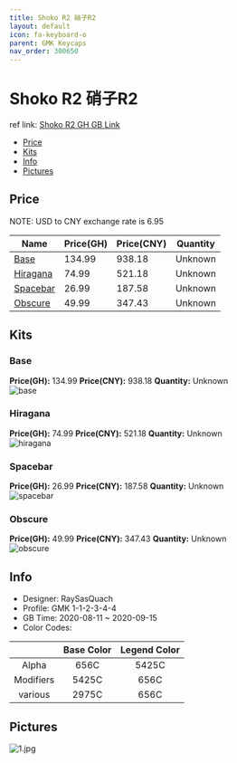 ```yaml
---
title: Shoko R2 硝子R2
layout: default
icon: fa-keyboard-o
parent: GMK Keycaps
nav_order: 300650
---
```


# Shoko R2 硝子R2

ref link: [Shoko R2 GH GB Link](https://geekhack.org/index.php?topic=108028.0)  
* [Price](#price)  
* [Kits](#kits)  
* [Info](#info)  
* [Pictures](#pictures)  


## Price  

NOTE: USD to CNY exchange rate is 6.95

| Name          | Price(GH)    |  Price(CNY) | Quantity |
| ------------- | ------------ |  ---------- | -------- |
|[Base](#base)|134.99|938.18|Unknown|
|[Hiragana](#hiragana)|74.99|521.18|Unknown|
|[Spacebar](#spacebar)|26.99|187.58|Unknown|
|[Obscure](#obscure)|49.99|347.43|Unknown|


## Kits  
### Base  
**Price(GH):** 134.99    **Price(CNY):** 938.18    **Quantity:** Unknown  
<img src="{{ 'assets/images/gmk-keycaps/shokor2/kits_pics/base.jpg' | relative_url }}" alt="base" class="image featured">

### Hiragana  
**Price(GH):** 74.99    **Price(CNY):** 521.18    **Quantity:** Unknown  
<img src="{{ 'assets/images/gmk-keycaps/shokor2/kits_pics/hiragana.jpg' | relative_url }}" alt="hiragana" class="image featured">

### Spacebar  
**Price(GH):** 26.99    **Price(CNY):** 187.58    **Quantity:** Unknown  
<img src="{{ 'assets/images/gmk-keycaps/shokor2/kits_pics/spacebar.jpg' | relative_url }}" alt="spacebar" class="image featured">

### Obscure  
**Price(GH):** 49.99    **Price(CNY):** 347.43    **Quantity:** Unknown  
<img src="{{ 'assets/images/gmk-keycaps/shokor2/kits_pics/obscure.jpg' | relative_url }}" alt="obscure" class="image featured">


## Info  
* Designer: RaySasQuach  
* Profile: GMK 1-1-2-3-4-4  
* GB Time: 2020-08-11 ~ 2020-09-15  
* Color Codes:  

| |Base Color     | Legend Color
| :-------------: | :-------------: | :------------:
|Alpha|656C|5425C
|Modifiers|5425C|656C
|various|2975C|656C


## Pictures  
<img src="{{ 'assets/images/gmk-keycaps/shokor2/rendering_pics/1.jpg' | relative_url }}" alt="1.jpg" class="image featured">
